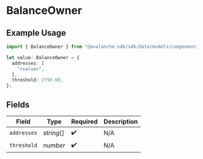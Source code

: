 # BalanceOwner

## Example Usage

```typescript
import { BalanceOwner } from "@avalanche-sdk/sdk/data/models/components";

let value: BalanceOwner = {
  addresses: [
    "<value>",
  ],
  threshold: 2790.68,
};
```

## Fields

| Field              | Type               | Required           | Description        |
| ------------------ | ------------------ | ------------------ | ------------------ |
| `addresses`        | *string*[]         | :heavy_check_mark: | N/A                |
| `threshold`        | *number*           | :heavy_check_mark: | N/A                |